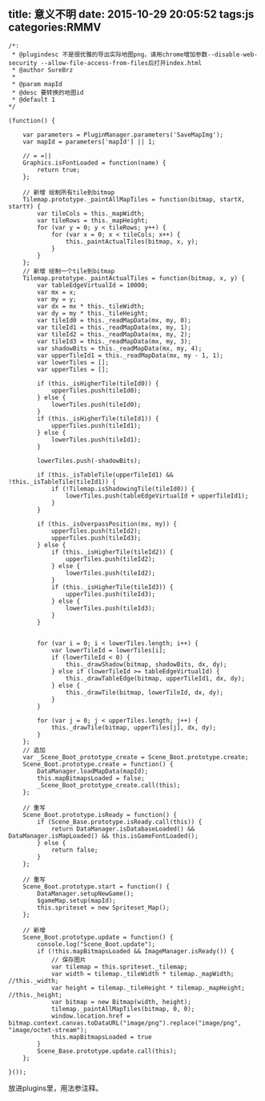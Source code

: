 title: 意义不明
date: 2015-10-29 20:05:52
tags:js
categories:RMMV
---


	/*:
	 * @plugindesc 不是很优雅的导出实际地图png，请用chrome增加参数--disable-web-security --allow-file-access-from-files后打开index.html
	 * @author SureBrz
	 *
	 * @param mapId
	 * @desc 要转换的地图id
	 * @default 1
	*/

	(function() {

		var parameters = PluginManager.parameters('SaveMapImg');
		var mapId = parameters['mapId'] || 1;

		// = =||
		Graphics.isFontLoaded = function(name) {
			return true;
		};

		// 新增 绘制所有tile到bitmap
		Tilemap.prototype._paintAllMapTiles = function(bitmap, startX, startY) {
			var tileCols = this._mapWidth;
			var tileRows = this._mapHeight;
			for (var y = 0; y < tileRows; y++) {
				for (var x = 0; x < tileCols; x++) {
					this._paintActualTiles(bitmap, x, y);
				}
			}
		};
		// 新增 绘制一个tile到bitmap
		Tilemap.prototype._paintActualTiles = function(bitmap, x, y) {
			var tableEdgeVirtualId = 10000;
			var mx = x;
			var my = y;
			var dx = mx * this._tileWidth;
			var dy = my * this._tileHeight;
			var tileId0 = this._readMapData(mx, my, 0);
			var tileId1 = this._readMapData(mx, my, 1);
			var tileId2 = this._readMapData(mx, my, 2);
			var tileId3 = this._readMapData(mx, my, 3);
			var shadowBits = this._readMapData(mx, my, 4);
			var upperTileId1 = this._readMapData(mx, my - 1, 1);
			var lowerTiles = [];
			var upperTiles = [];

			if (this._isHigherTile(tileId0)) {
				upperTiles.push(tileId0);
			} else {
				lowerTiles.push(tileId0);
			}
			if (this._isHigherTile(tileId1)) {
				upperTiles.push(tileId1);
			} else {
				lowerTiles.push(tileId1);
			}

			lowerTiles.push(-shadowBits);

			if (this._isTableTile(upperTileId1) && !this._isTableTile(tileId1)) {
				if (!Tilemap.isShadowingTile(tileId0)) {
					lowerTiles.push(tableEdgeVirtualId + upperTileId1);
				}
			}

			if (this._isOverpassPosition(mx, my)) {
				upperTiles.push(tileId2);
				upperTiles.push(tileId3);
			} else {
				if (this._isHigherTile(tileId2)) {
					upperTiles.push(tileId2);
				} else {
					lowerTiles.push(tileId2);
				}
				if (this._isHigherTile(tileId3)) {
					upperTiles.push(tileId3);
				} else {
					lowerTiles.push(tileId3);
				}
			}


			for (var i = 0; i < lowerTiles.length; i++) {
				var lowerTileId = lowerTiles[i];
				if (lowerTileId < 0) {
					this._drawShadow(bitmap, shadowBits, dx, dy);
				} else if (lowerTileId >= tableEdgeVirtualId) {
					this._drawTableEdge(bitmap, upperTileId1, dx, dy);
				} else {
					this._drawTile(bitmap, lowerTileId, dx, dy);
				}
			}

			for (var j = 0; j < upperTiles.length; j++) {
				this._drawTile(bitmap, upperTiles[j], dx, dy);
			}
		};
		// 追加
		var _Scene_Boot_prototype_create = Scene_Boot.prototype.create;
		Scene_Boot.prototype.create = function() {
			DataManager.loadMapData(mapId);
			this.mapBitmapsLoaded = false;
			_Scene_Boot_prototype_create.call(this);
		};

		// 重写
		Scene_Boot.prototype.isReady = function() {
			if (Scene_Base.prototype.isReady.call(this)) {
				return DataManager.isDatabaseLoaded() && DataManager.isMapLoaded() && this.isGameFontLoaded();
			} else {
				return false;
			}
		};

		// 重写
		Scene_Boot.prototype.start = function() {
			DataManager.setupNewGame();
			$gameMap.setup(mapId);
			this.spriteset = new Spriteset_Map();
		};

		// 新增
		Scene_Boot.prototype.update = function() {
			console.log("Scene_Boot.update");
			if (!this.mapBitmapsLoaded && ImageManager.isReady()) {
				// 保存图片
				var tilemap = this.spriteset._tilemap;
				var width = tilemap._tileWidth * tilemap._mapWidth; //this._width;
				var height = tilemap._tileHeight * tilemap._mapHeight; //this._height;
				var bitmap = new Bitmap(width, height);
				tilemap._paintAllMapTiles(bitmap, 0, 0);
				window.location.href = bitmap.context.canvas.toDataURL("image/png").replace("image/png", "image/octet-stream");
				this.mapBitmapsLoaded = true
			}
			Scene_Base.prototype.update.call(this);
		};

	}());

放进plugins里，用法参注释。